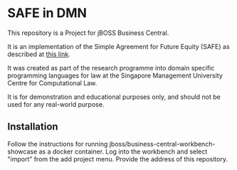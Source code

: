 # SAFE in DMN

This repository is a Project for jBOSS Business Central.

It is an implementation of the Simple Agreement for Future Equity (SAFE) as
described at [this link](https://www.ycombinator.com/documents).

It was created as part of the research programme into domain specific programming languages for law at the Singapore Management University Centre for Computational Law.

It is for demonstration and educational purposes only, and should not be used for any real-world purpose.

## Installation

Follow the instructions for running jboss/business-central-workbench-showcase as a docker container. Log into the workbench and select "import" from the add project menu. Provide the address of this repository.